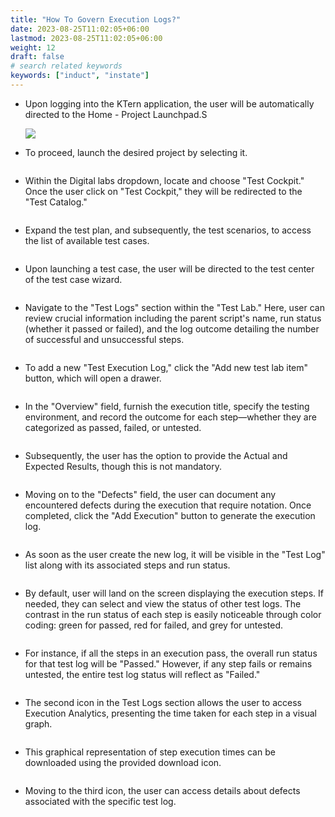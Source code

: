 ```yaml
---
title: "How To Govern Execution Logs?"
date: 2023-08-25T11:02:05+06:00
lastmod: 2023-08-25T11:02:05+06:00
weight: 12
draft: false
# search related keywords
keywords: ["induct", "instate"]
---
```


<ul>
<li>
Upon logging into the KTern application, the user will be automatically directed to the Home - Project 
Launchpad.S
</li>

![](https://storage.googleapis.com/ktern-public-files/product-documentation/Digital%20Labs/1-login-execution-logs.png)

<li>
To proceed, launch the desired project by selecting it.
</li>

![]()

<li>
Within the Digital labs dropdown, locate and choose "Test Cockpit." Once the user 
click on "Test Cockpit," they will be redirected to the "Test Catalog."
</li>

![]()

<li>
Expand the test plan, and subsequently, the test scenarios, to access the list of 
available test cases.
</li>

![]()

<li>
Upon launching a test case, the user will be directed to the test center of the test case wizard.
</li>

![]()

<li>
Navigate to the "Test Logs" section within the "Test Lab." Here, user can review crucial information including the parent script's name, run status (whether it passed or failed), and the log outcome detailing the number of successful and 
unsuccessful steps.
</li>

![]()

<li>
To add a new "Test Execution Log," click the "Add new test lab item" button, 
which will open a drawer.
</li>

![]()

<li>
In the "Overview" field, furnish the execution title, specify the testing 
environment, and record the outcome for each step—whether they are categorized as passed, failed, or untested.
</li>

![]()

<li>
Subsequently, the user has the option to provide the Actual and Expected Results, 
though this is not mandatory.
</li>

![]()

<li>
Moving on to the "Defects" field, the user can document any encountered defects 
during the execution that require notation. Once completed, click the "Add 
Execution" button to generate the execution log.
</li>

![]()

<li>
As soon as the user create the new log, it will be visible in the "Test Log" list along with its associated steps and run status.
</li>

![]()

<li>
By default, user will land on the screen displaying the execution steps. If 
needed, they can select and view the status of other test logs. The contrast
in the run status of each step is easily noticeable through color coding: 
green for passed, red for failed, and grey for untested.
</li>

![]()

<li>
For instance, if all the steps in an execution pass, the overall run status for that test log will be "Passed." However, if any step fails or remains untested, the entire test log status will reflect as "Failed."
</li>

![]()

<li>
The second icon in the Test Logs section allows the user to access Execution Analytics, presenting the time taken for each step in a visual graph.
</li>

![]()

<li>
This graphical representation of step execution times can be downloaded using
the provided download icon.
</li>

![]()

<li>
Moving to the third icon, the user can access details about defects associated with the specific test log.
</li>
</ul>

![]()
